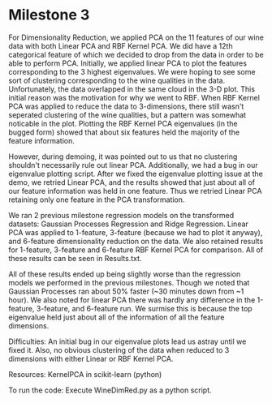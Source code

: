 Milestone 3
===========

For Dimensionality Reduction, we applied PCA on the 11 features of our wine data with both Linear PCA and RBF Kernel PCA. We did have a 12th categorical feature of which we decided to drop from the data in order to be able to perform PCA. Initially, we applied linear PCA to plot the features corresponding to the 3 highest eigenvalues. We were hoping to see some sort of clustering corresponding to the wine qualities in the data. Unfortunately, the data overlapped in the same cloud in the 3-D plot. This initial reason was the motivation for why we went to RBF. When RBF Kernel PCA was applied to reduce the data to 3-dimensions, there still wasn't seperated clustering of the wine qualities, but a pattern was somewhat noticable in the plot. Plotting the RBF Kernel PCA eigenvalues (in the bugged form) showed that about six features held the majority of the feature information.

However, during demoing, it was pointed out to us that no clustering shouldn't necessarily rule out linear PCA. Additionally, we had a bug in our eigenvalue plotting script. After we fixed the eigenvalue plotting issue at the demo, we retried Linear PCA, and the results showed that just about all of our feature information was held in one feature. Thus we retried Linear PCA retaining only one feature in the PCA transformation.

We ran 2 previous milestone regression models on the transformed datasets: Gaussian Processes Regression and Ridge Regression. Linear PCA was applied to 1-feature, 3-feature (because we had to plot it anyway), and 6-feature dimensionality reduction on the data. We also retained results for 1-feature, 3-feature and 6-feature RBF Kernel PCA for comparison. All of these results can be seen in Results.txt.

All of these results ended up being slightly worse than the regression models we performed in the previous milestones. Though we noted that Gaussian Processes ran about 50% faster (~30 minutes down from ~1 hour). We also noted for linear PCA there was hardly any difference in the 1-feature, 3-feature, and 6-feature run. We surmise this is because the top eigenvalue held just about all of the information of all the feature dimensions.

Difficulties: An initial bug in our eigenvalue plots lead us astray until we fixed it. Also, no obvious clustering of the data when reduced to 3 dimensions with either Linear or RBF Kernel PCA.

Resources: KernelPCA in scikit-learn (python)

To run the code: Execute WineDimRed.py as a python script.
